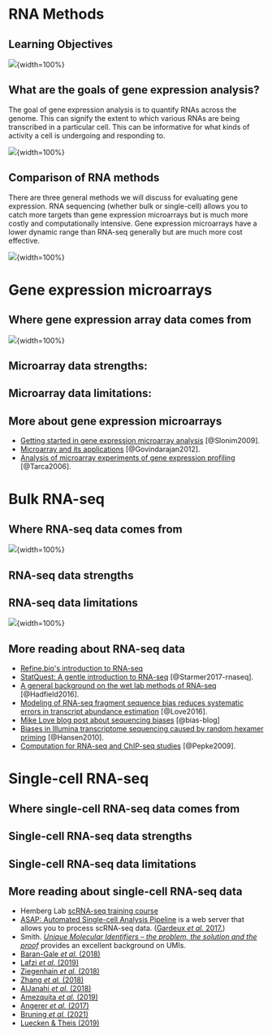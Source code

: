 


# RNA Methods

## Learning Objectives

![](resources/images/07-RNA_files/figure-docx//1YwxXy2rnUgbx_7B7ENH9wpDX-j6JpJz6lGVzOkjo0qY_g12890ae15d7_0_76.png){width=100%}

## What are the goals of gene expression analysis?

The goal of gene expression analysis is to quantify RNAs across the genome. This can signify the extent to which various RNAs are being transcribed in a particular cell. This can be informative for what kinds of activity a cell is undergoing and responding to.

![](resources/images/07-RNA_files/figure-docx//1YwxXy2rnUgbx_7B7ENH9wpDX-j6JpJz6lGVzOkjo0qY_g142c259a793_0_0.png){width=100%}

## Comparison of RNA methods

There are three general methods we will discuss for evaluating gene expression. RNA sequencing (whether bulk or single-cell) allows you to catch more targets than gene expression microarrays but is much more costly and computationally intensive. Gene expression microarrays have a lower dynamic range than RNA-seq generally but are much more cost effective.

![](resources/images/07-RNA_files/figure-docx//1YwxXy2rnUgbx_7B7ENH9wpDX-j6JpJz6lGVzOkjo0qY_g13438a9a5b2_0_80.png){width=100%}

# Gene expression microarrays

## Where gene expression array data comes from

![](resources/images/07-RNA_files/figure-docx//1YwxXy2rnUgbx_7B7ENH9wpDX-j6JpJz6lGVzOkjo0qY_g142e3de7ce8_0_8.png){width=100%}

## Microarray data **strengths**:

## Microarray data **limitations**:

## More about gene expression microarrays

- [Getting started in gene expression microarray analysis](https://journals.plos.org/ploscompbiol/article?id=10.1371/journal.pcbi.1000543) [@Slonim2009].
- [Microarray and its applications](https://www.ncbi.nlm.nih.gov/pmc/articles/PMC3467903/) [@Govindarajan2012].
- [Analysis of microarray experiments of gene expression profiling](https://www.ncbi.nlm.nih.gov/pmc/articles/PMC2435252/) [@Tarca2006].

# Bulk RNA-seq

## Where RNA-seq data comes from

![](resources/images/07-RNA_files/figure-docx//1YwxXy2rnUgbx_7B7ENH9wpDX-j6JpJz6lGVzOkjo0qY_g142c259a793_0_5.png){width=100%}
## RNA-seq data **strengths**  

## RNA-seq data **limitations**  

![](resources/images/07-RNA_files/figure-docx//1YwxXy2rnUgbx_7B7ENH9wpDX-j6JpJz6lGVzOkjo0qY_g142e3de7ce8_0_19.png){width=100%}

## More reading about RNA-seq data
- [Refine.bio's introduction to RNA-seq](https://alexslemonade.github.io/refinebio-examples/03-rnaseq/00-intro-to-rnaseq.html)
- [StatQuest: A gentle introduction to RNA-seq](https://www.youtube.com/watch?v=tlf6wYJrwKY) [@Starmer2017-rnaseq].
- [A general background on the wet lab methods of RNA-seq](https://bitesizebio.com/13542/what-everyone-should-know-about-rna-seq/) [@Hadfield2016].
- [Modeling of RNA-seq fragment sequence bias reduces systematic errors in transcript abundance estimation](https://www.ncbi.nlm.nih.gov/pmc/articles/PMC5143225/) [@Love2016].
- [Mike Love blog post about sequencing biases]( https://mikelove.wordpress.com/2016/09/26/rna-seq-fragment-sequence-bias/) [@bias-blog]
- [Biases in Illumina transcriptome sequencing caused by random hexamer priming](https://pdfs.semanticscholar.org/9d16/997f5de72d6c606fef3d673db70e5d1d8e1e.pdf?_ga=2.131436679.965169313.1600175795-124991789.1600175795) [@Hansen2010].
- [Computation for RNA-seq and ChIP-seq studies](https://www.ncbi.nlm.nih.gov/pmc/articles/PMC4121056/) [@Pepke2009].

# Single-cell RNA-seq

## Where single-cell RNA-seq data comes from

## Single-cell RNA-seq data **strengths**  

## Single-cell RNA-seq data **limitations**  

## More reading about single-cell RNA-seq data

- Hemberg Lab [scRNA-seq training course](https://scrnaseq-course.cog.sanger.ac.uk/website/index.html)
- [ASAP: Automated Single-cell Analysis Pipeline](https://asap.epfl.ch/) is a web server that allows you to process scRNA-seq data. ([Gardeux _et al._ 2017.](https://doi.org/10.1093/bioinformatics/btx337 ))
- Smith. [_Unique Molecular Identifiers – the problem, the solution and the proof_](https://cgatoxford.wordpress.com/2015/08/14/unique-molecular-identifiers-the-problem-the-solution-and-the-proof/) provides an excellent background on UMIs.
- [Baran-Gale _et al._ (2018)](https://doi.org/10.1093/bfgp/elx035)  
- [Lafzi _et al._ (2019)](https://doi.org/10.1038/s41596-018-0073-y)
- [Ziegenhain _et al._ (2018)](http://dx.doi.org/10.1016/j.molcel.2017.01.023)
- [Zhang _et al._ (2018)](https://doi.org/10.1016/j.molcel.2018.10.020)
- [AlJanahi _et al._ (2018)](https://doi.org/10.1016/j.omtm.2018.07.003)
- [Amezquita _et al._ (2019)](https://www.nature.com/articles/s41592-019-0654-x)
- [Angerer _et al._ (2017)](http://dx.doi.org/10.1016/j.coisb.2017.07.004)
- [Bruning _et al._ (2021)](https://www.biorxiv.org/content/10.1101/2021.02.15.430948v2)
- [Luecken & Theis (2019)](https://doi.org/10.15252/msb.20188746)
